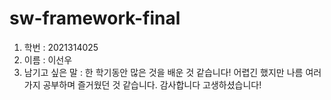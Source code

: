 ﻿# sw-framework-final

1. 학번 : 2021314025   
2. 이름 : 이선우
3. 남기고 싶은 말 : 한 학기동안 많은 것을 배운 것 같습니다! 어렵긴 했지만 나름 여러가지 공부하며 즐거웠던 것 같습니다. 감사합니다 고생하셨습니다!
